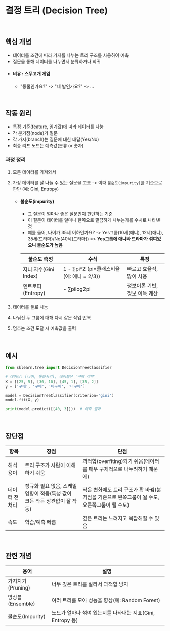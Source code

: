 # 결정 트리 (Decision Tree)

<br>

## 핵심 개념

- 데이터를 조건에 따라 가지를 나누는 트리 구조를 사용하여 예측
- 질문을 통해 데이터를 나누면서 분류하거나 회귀
- #### 비유 : 스무고개 게임
    - "동물인가요?" -> "네 발인가요?" -> ...

<br>

## 작동 원리

- 특정 기준(feature, 임계값)에 따라 데이터를 나눔
- 각 분기점(node)가 질문
- 각 가지(branch)는 질문에 대한 대답(Yes/No)
- 최종 리프 노드는 예측값(분류 or 숫자)

### 과정 정리

1. 모든 데이터를 가져와서
2. 가장 데이터를 잘 나눌 수 있는 질문을 고름
    -> 이때 `불순도(impurity)`를 기준으로 판단 (예: Gini, Entropy)
    
    - #### 불순도(impurity)

        - 그 질문이 얼마나 좋은 질문인지 판단하는 기준
        - 이 질문이 데이터를 얼마나 한쪽으로 깔끔하게 나누는가를 수치로 나타낸 것
        - 예를 들어, 나이가 35세 이하인가요? -> Yes그룹(10세(애니), 12세(애니), 35세(드라마)/No(40세(드라마)) => **Yes그룹에 애니와 드라마가 섞여있으니 불순도가 높음**

        | 불순도 측정 | 수식 | 특징 |
        | --- | --- | --- |
        | 지니 지수(Gini Index) | 1 - ∑pi^2 (pi=클래스비율(예: 애니 = 2/3)) | 빠르고 효율적, 많이 사용 |
        | 엔트로피(Entropy) | - ∑pilog2pi | 정보이론 기반, 정보 이득 계산 |

3. 데이터를 둘로 나눔
4. 나눠진 두 그룹에 대해 다시 같은 작업 반복
5. 멈추는 조건 도달 시 예측값을 출력

<br>

## 예시

```python
from sklearn.tree import DecisionTreeClassifier

# 데이터: [나이, 통화시간], 레이블은 '구매 여부'
X = [[25, 5], [30, 10], [45, 1], [35, 2]]
y = ['구매', '구매', '비구매', '비구매']

model = DecisionTreeClassifier(criterion='gini')
model.fit(X, y)

print(model.predict([[40, 3]]))  # 예측 결과
```

<br>

## 장단점

| 항목 | 장점 | 단점 |
| --- | --- | --- |
| 해석 용이 | 트리 구조가 사람이 이해하기 쉬움 | 과적합(overfiting)되기 쉬움(데이터를 매우 구체적으로 나누려하기 때문에) |
| 데이터 전처리 | 정규화 필요 없음, 스케일 영향이 적음(특성 값이 크든 작든 상관없이 잘 작동) | 작은 변화에도 트리 구조가 확 바뀜(분기점을 기준으로 왼쪽그룹이 될 수도, 오른쪽그룹이 될 수도) |
| 속도 | 학습/예측 빠름 | 깊은 트리는 느려지고 복잡해질 수 있음

<br>

## 관련 개념

| 용어 | 설명 |
| --- | --- |
| 가지치기(Pruning) | 너무 깊은 트리를 잘라서 과적합 방지 |
| 앙상블(Ensemble) | 여러 트리를 모아 성능을 향상(예: Random Forest) |
| 불순도(Impurity) | 노드가 얼마나 섞여 있는지를 나타내는 지표(Gini, Entropy 등) |